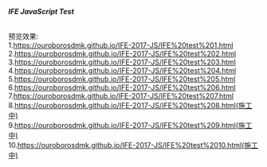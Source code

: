 <strong><em>IFE JavaScript Test</em></strong>

<br />预览效果:
<br />1.https://ouroborosdmk.github.io/IFE-2017-JS/IFE%20test%201.html
<br />2.https://ouroborosdmk.github.io/IFE-2017-JS/IFE%20test%202.html
<br />3.https://ouroborosdmk.github.io/IFE-2017-JS/IFE%20test%203.html
<br />4.https://ouroborosdmk.github.io/IFE-2017-JS/IFE%20test%204.html
<br />5.https://ouroborosdmk.github.io/IFE-2017-JS/IFE%20test%205.html
<br />6.https://ouroborosdmk.github.io/IFE-2017-JS/IFE%20test%206.html
<br />7.https://ouroborosdmk.github.io/IFE-2017-JS/IFE%20test%207.html
<br />8.https://ouroborosdmk.github.io/IFE-2017-JS/IFE%20test%208.html(施工中)
<br />9.https://ouroborosdmk.github.io/IFE-2017-JS/IFE%20test%209.html(施工中)
<br />10.https://ouroborosdmk.github.io/IFE-2017-JS/IFE%20test%2010.html(施工中)
